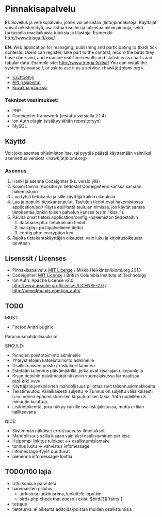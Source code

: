 
Pinnakisapalvelu
================

**FI**: Sovellus ja verkkopalvelu, johon voi perustaa (lintu)pinnakisoja. Käyttäjät voivat rekisteröityä, osallistua kisoihin ja tallentaa niihin pinnoja, sekä tarkastella reaaliaikaisia tuloksia ja tilastoja. Esimerkki: http://www.tringa.fi/kisa/ 

**EN**: Web application for managing, publishing and participating to (bird) tick contests. Users can register, take part to the contest, record the birds they have obersved, and examine real-time results and statistics as charts and tabular data. Example site: http://www.tringa.fi/kisa/ You can install the system by yourself, or ask to use it as a service <hawk(ät)biomi.org>.

* [Käyttöohje](MANUAL.md)
* [API (rajapinta)](API.md)
* [Kuvakaappauksia](docs/screencaptures.md)

### Tekniset vaatimukset:

* PHP
* Codeigniter framework (testattu versiolla 2.1.4)
* Ion Auth plugin (sisältyy tähän repositoryyn)
* MySQL

Käyttö
------

Voit joko asentaa ohjelmiston itse, tai pyytää päästä käyttämään valmiiksi asennettua versiota <hawk(ät)biomi.org>

### Asennus
1. Hanki ja asenna Codeigniter (ks. versio yllä)
2. Kopioi tämän repositoryn tiedostot Codeigniterin kanssa samaan hakemistoon
3. Luo tyhjä tietokanta ja sille käyttäjä kaikin oikeuksin.
4. Luo ja populoi tietokantataulut. Taulujen tiedot ovat hakemistossa application/sql/ Käytä etuliitettä taulujen nimissä, jos käytät samaa tietokantaa jonkin toisen palvelun kanssa (esim "kisa_").
5. Päivitä omat tietosi application/config -hakemiston tiedostoihin
	1. database.php: tietokannan tiedot
	2. mail.php: postipalvelimen tiedot
	3. config.php: encryption key
6. Rajoita tietokantakäyttäjän oikeudet: vain luku ja kirjoitusoikeudet tarvitaan


Lisenssit / Licenses
--------------------
* Pinnakisapalvelu: [MIT License](LICENSE.md) / Mikko Heikkinen/biomi.org 2013-
* Codeigniter: [MIT License](CODEIGNITER_LICENSE.txt) / British Columbia Institute of Technology 
* Ion Auth: Apache License v2.0 http://www.apache.org/licenses/LICENSE-2.0 / http://benedmunds.com/ion_auth/


TODO
----

MUST:
* Firefox Anttri bugifix

Parannusmahdollisuuksia:

SHOULD:
* Pinnojen poistotoiminto admineille
* Yhteystietojen katselutoiminto admineille
* Osallistumisen poisto / roskakorittaminen
* Estetään tallennus päivämäärillä, jotka ovat kisa-ajan ulkopuolella
* Kisan tietoihin päivämäärät näkyviin suomalaisessa formaatissa p(p).k(k).vvvv
* Käyttäjälle jonkinlainen mahdollisuus piilottaa rarit tallennuslomakkeelta
* Tekstimuutos: Väliaikaisesti suljettu -> Tunnus on suljettu väliaikaisesti liian monen epäonnistumisen kirjautumisen takia. Yritä uudelleen X minuutin kuluttua.
* Lisätietokenttä, joka näkyy kaikille osallistujalistassa, mutta ei liian hallitsevana

NICE:
* Siistimmän näköiset error/success-ilmoitukset
* Mahdollisuus sallia kisaan vain yksi osallistuminen per kisa
* Helpompi linkitys tulokset <-> osallistumislomake
* tunnus luotu -> vahvistus infomessage
* infomessage-tyylit puuttuvat
* pienennä infomessage-fonttia

TODO/100 lajia
----

- UI/ulkoasun parantelu
- harvinaisten piilotus
	- tarkistuta luokitusrima, luokittele loputkin
	- birds.php check that doesn't exist: $bird[3]['rarity']
- testaus
- tietoturva: ei oikeutta editoida/poistaa muiden osallistumisia




